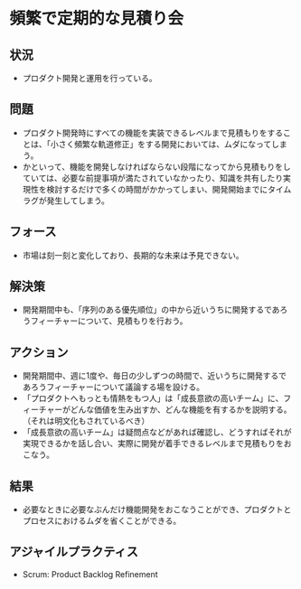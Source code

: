 # 頻繁で定期的な見積り会
## 状況
- プロダクト開発と運用を行っている。

## 問題
- プロダクト開発時にすべての機能を実装できるレベルまで見積もりをすることは、「小さく頻繁な軌道修正」をする開発においては、ムダになってしまう。
- かといって、機能を開発しなければならない段階になってから見積もりをしていては、必要な前提事項が満たされていなかったり、知識を共有したり実現性を検討するだけで多くの時間がかかってしまい、開発開始までにタイムラグが発生してしまう。

## フォース
- 市場は刻一刻と変化しており、長期的な未来は予見できない。

## 解決策
- 開発期間中も、「序列のある優先順位」の中から近いうちに開発するであろうフィーチャーについて、見積もりを行おう。

## アクション
- 開発期間中、週に1度や、毎日の少しずつの時間で、近いうちに開発するであろうフィーチャーについて議論する場を設ける。
- 「プロダクトへもっとも情熱をもつ人」は「成長意欲の高いチーム」に、フィーチャーがどんな価値を生み出すか、どんな機能を有するかを説明する。（それは明文化もされているべき）
- 「成長意欲の高いチーム」は疑問点などがあれば確認し、どうすればそれが実現できるかを話し合い、実際に開発が着手できるレベルまで見積もりをおこなう。

## 結果
- 必要なときに必要なぶんだけ機能開発をおこなうことができ、プロダクトとプロセスにおけるムダを省くことができる。

## アジャイルプラクティス
- Scrum: Product Backlog Refinement
